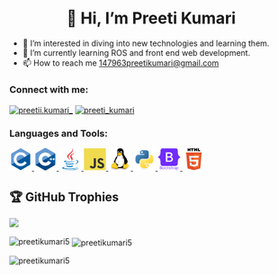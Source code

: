 <h1 align="center">👋 Hi, I’m Preeti Kumari</h1> 

- 👀 I’m interested in diving into new technologies and learning them.
- 🌱 I’m currently learning ROS and front end web development.
- 📫 How to reach me 147963preetikumari@gmail.com
  
<h3 align="left">Connect with me:</h3>
<p align="left">
<a href="https://www.instagram.com/preetii.kumari__/" target="blank"><img align="center" src="https://raw.githubusercontent.com/rahuldkjain/github-profile-readme-generator/master/src/images/icons/Social/instagram.svg" alt="preetii.kumari_" height="30" width="40" /></a>
<a href="https://www.linkedin.com/in/preeti-kumari-a05943271/" target="blank"><img align="center" src="https://upload.wikimedia.org/wikipedia/commons/thumb/c/ca/LinkedIn_logo_initials.png/480px-LinkedIn_logo_initials.png" alt="preeti_kumari" height="30" width="40" /></a>
<!-- <a href="https://codeforces.com/profile/username" target="blank"><img align="center" src="https://raw.githubusercontent.com/rahuldkjain/github-profile-readme-generator/master/src/images/icons/Social/codeforces.svg" alt="username" height="30" width="40" /></a> 
</p> -->

<h3 align="left">Languages and Tools:</h3>
<p align="left"> <a href="https://www.cprogramming.com/" target="_blank" rel="noreferrer"> <img src="https://raw.githubusercontent.com/devicons/devicon/master/icons/c/c-original.svg" alt="c" width="40" height="40"/> </a> <a href="https://www.w3schools.com/cpp/" target="_blank" rel="noreferrer"> <img src="https://raw.githubusercontent.com/devicons/devicon/master/icons/cplusplus/cplusplus-original.svg" alt="cplusplus" width="40" height="40"/> </a>   <a href="https://www.java.com" target="_blank" rel="noreferrer"> <img src="https://raw.githubusercontent.com/devicons/devicon/master/icons/java/java-original.svg" alt="java" width="40" height="40"/> </a> <a href="https://developer.mozilla.org/en-US/docs/Web/JavaScript" target="_blank" rel="noreferrer"> <img src="https://raw.githubusercontent.com/devicons/devicon/master/icons/javascript/javascript-original.svg" alt="javascript" width="40" height="40"/> </a> <a href="https://www.linux.org/" target="_blank" rel="noreferrer"> <img src="https://raw.githubusercontent.com/devicons/devicon/master/icons/linux/linux-original.svg" alt="linux" width="40" height="40"/> </a>   <a href="https://www.python.org" target="_blank" rel="noreferrer"> <img src="https://raw.githubusercontent.com/devicons/devicon/master/icons/python/python-original.svg" alt="python" width="40" height="40"/> </a> <a href="https://getbootstrap.com" target="_blank" rel="noreferrer"> <img src="https://raw.githubusercontent.com/devicons/devicon/master/icons/bootstrap/bootstrap-plain-wordmark.svg" alt="bootstrap" width="40" height="40"/> </a> <a href="https://www.w3.org/html/" target="_blank" rel="noreferrer"> <img src="https://raw.githubusercontent.com/devicons/devicon/master/icons/html5/html5-original-wordmark.svg" alt="html5" width="40" height="40"/> </a>  </p>


## 🏆 GitHub Trophies
![](https://github-profile-trophy.vercel.app/?username=preetikumari5&theme=radical&no-frame=false&no-bg=true&margin-w=4) 

<p><img align="left" src="https://github-readme-stats.vercel.app/api/top-langs?username=preetikumari5&show_icons=true&locale=en&layout=compact" alt="preetikumari5" /></p>
<p>&nbsp;<img align="center" src="https://github-readme-stats.vercel.app/api?username=preetikumari5&show_icons=true&locale=en" alt="preetikumari5" /></p>
<p><img align="center" src="https://github-readme-streak-stats.herokuapp.com/?user=preetikumari5&" alt="preetikumari5" /></p>


<!------
[![](https://visitcount.itsvg.in/api?id=preetikumari5&icon=0&color=6)](https://visitcount.itsvg.in)-->
<!---
preetikumari5/preetikumari5 is a ✨ special ✨ repository because its `README.md` (this file) appears on your GitHub profile.
You can click the Preview link to take a look at your changes.

1)my SQL
 <a href="https://www.mysql.com/" target="_blank" rel="noreferrer"> <img src="https://raw.githubusercontent.com/devicons/devicon/master/icons/mysql/mysql-original-wordmark.svg" alt="mysql" width="40" height="40"/> </a> 

 2)node js
 <a href="https://nodejs.org" target="_blank" rel="noreferrer"> <img src="https://raw.githubusercontent.com/devicons/devicon/master/icons/nodejs/nodejs-original-wordmark.svg" alt="nodejs" width="40" height="40"/> </a>

 3)pandas
 <a href="https://pandas.pydata.org/" target="_blank" rel="noreferrer"> <img src="https://raw.githubusercontent.com/devicons/devicon/2ae2a900d2f041da66e950e4d48052658d850630/icons/pandas/pandas-original.svg" alt="pandas" width="40" height="40"/> </a>

 4)photoshop
 <a href="https://www.photoshop.com/en" target="_blank" rel="noreferrer"> <img src="https://raw.githubusercontent.com/devicons/devicon/master/icons/photoshop/photoshop-line.svg" alt="photoshop" width="40" height="40"/> </a>

 5)seaborn
 <a href="https://seaborn.pydata.org/" target="_blank" rel="noreferrer"> <img src="https://seaborn.pydata.org/_images/logo-mark-lightbg.svg" alt="seaborn" width="40" height="40"/> </a> 

 6)tensorflow
 <a href="https://www.tensorflow.org" target="_blank" rel="noreferrer"> <img src="https://www.vectorlogo.zone/logos/tensorflow/tensorflow-icon.svg" alt="tensorflow" width="40" height="40"/> </a> 

 7)angular
 <a href="https://angular.dev/" target="_blank" rel="noreferrer"> <img src="https://cdn.jsdelivr.net/gh/devicons/devicon@latest/icons/angular/angular-original.svg" alt="angular" width="40" height="40" /> </a> 

 8)nodejs
 <a href="https://nodejs.org" target="_blank" rel="noreferrer"> <img src="https://raw.githubusercontent.com/devicons/devicon/master/icons/nodejs/nodejs-original-wordmark.svg" alt="nodejs" width="40" height="40"/> </a>
--->
